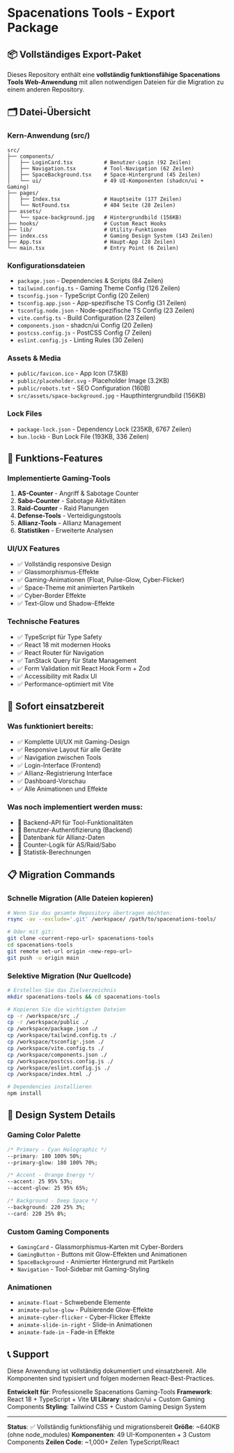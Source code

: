 # Spacenations Tools - Export Package

## 📦 Vollständiges Export-Paket

Dieses Repository enthält eine **vollständig funktionsfähige Spacenations Tools Web-Anwendung** mit allen notwendigen Dateien für die Migration zu einem anderen Repository.

## 🗂 Datei-Übersicht

### Kern-Anwendung (src/)
```
src/
├── components/
│   ├── LoginCard.tsx          # Benutzer-Login (92 Zeilen)
│   ├── Navigation.tsx         # Tool-Navigation (62 Zeilen)
│   ├── SpaceBackground.tsx    # Space-Hintergrund (45 Zeilen)
│   └── ui/                    # 49 UI-Komponenten (shadcn/ui + Gaming)
├── pages/
│   ├── Index.tsx              # Hauptseite (177 Zeilen)
│   └── NotFound.tsx           # 404 Seite (28 Zeilen)
├── assets/
│   └── space-background.jpg   # Hintergrundbild (156KB)
├── hooks/                     # Custom React Hooks
├── lib/                       # Utility-Funktionen
├── index.css                  # Gaming Design System (143 Zeilen)
├── App.tsx                    # Haupt-App (28 Zeilen)
└── main.tsx                   # Entry Point (6 Zeilen)
```

### Konfigurationsdateien
- `package.json` - Dependencies & Scripts (84 Zeilen)
- `tailwind.config.ts` - Gaming Theme Config (126 Zeilen)
- `tsconfig.json` - TypeScript Config (20 Zeilen)
- `tsconfig.app.json` - App-spezifische TS Config (31 Zeilen)
- `tsconfig.node.json` - Node-spezifische TS Config (23 Zeilen)
- `vite.config.ts` - Build Configuration (23 Zeilen)
- `components.json` - shadcn/ui Config (20 Zeilen)
- `postcss.config.js` - PostCSS Config (7 Zeilen)
- `eslint.config.js` - Linting Rules (30 Zeilen)

### Assets & Media
- `public/favicon.ico` - App Icon (7.5KB)
- `public/placeholder.svg` - Placeholder Image (3.2KB)
- `public/robots.txt` - SEO Configuration (160B)
- `src/assets/space-background.jpg` - Haupthintergrundbild (156KB)

### Lock Files
- `package-lock.json` - Dependency Lock (235KB, 6767 Zeilen)
- `bun.lockb` - Bun Lock File (193KB, 336 Zeilen)

## 🎯 Funktions-Features

### Implementierte Gaming-Tools
1. **AS-Counter** - Angriff & Sabotage Counter
2. **Sabo-Counter** - Sabotage Aktivitäten
3. **Raid-Counter** - Raid Planungen
4. **Defense-Tools** - Verteidigungstools
5. **Allianz-Tools** - Allianz Management
6. **Statistiken** - Erweiterte Analysen

### UI/UX Features
- ✅ Vollständig responsive Design
- ✅ Glassmorphismus-Effekte
- ✅ Gaming-Animationen (Float, Pulse-Glow, Cyber-Flicker)
- ✅ Space-Theme mit animierten Partikeln
- ✅ Cyber-Border Effekte
- ✅ Text-Glow und Shadow-Effekte

### Technische Features
- ✅ TypeScript für Type Safety
- ✅ React 18 mit modernen Hooks
- ✅ React Router für Navigation
- ✅ TanStack Query für State Management
- ✅ Form Validation mit React Hook Form + Zod
- ✅ Accessibility mit Radix UI
- ✅ Performance-optimiert mit Vite

## 🚀 Sofort einsatzbereit

### Was funktioniert bereits:
- ✅ Komplette UI/UX mit Gaming-Design
- ✅ Responsive Layout für alle Geräte
- ✅ Navigation zwischen Tools
- ✅ Login-Interface (Frontend)
- ✅ Allianz-Registrierung Interface
- ✅ Dashboard-Vorschau
- ✅ Alle Animationen und Effekte

### Was noch implementiert werden muss:
- 🔄 Backend-API für Tool-Funktionalitäten
- 🔄 Benutzer-Authentifizierung (Backend)
- 🔄 Datenbank für Allianz-Daten
- 🔄 Counter-Logik für AS/Raid/Sabo
- 🔄 Statistik-Berechnungen

## 📋 Migration Commands

### Schnelle Migration (Alle Dateien kopieren)
```bash
# Wenn Sie das gesamte Repository übertragen möchten:
rsync -av --exclude='.git' /workspace/ /path/to/spacenations-tools/

# Oder mit git:
git clone <current-repo-url> spacenations-tools
cd spacenations-tools
git remote set-url origin <new-repo-url>
git push -u origin main
```

### Selektive Migration (Nur Quellcode)
```bash
# Erstellen Sie das Zielverzeichnis
mkdir spacenations-tools && cd spacenations-tools

# Kopieren Sie die wichtigsten Dateien
cp -r /workspace/src ./
cp -r /workspace/public ./
cp /workspace/package.json ./
cp /workspace/tailwind.config.ts ./
cp /workspace/tsconfig*.json ./
cp /workspace/vite.config.ts ./
cp /workspace/components.json ./
cp /workspace/postcss.config.js ./
cp /workspace/eslint.config.js ./
cp /workspace/index.html ./

# Dependencies installieren
npm install
```

## 🎨 Design System Details

### Gaming Color Palette
```css
/* Primary - Cyan Holographic */
--primary: 180 100% 50%;
--primary-glow: 180 100% 70%;

/* Accent - Orange Energy */
--accent: 25 95% 53%;
--accent-glow: 25 95% 65%;

/* Background - Deep Space */
--background: 220 25% 3%;
--card: 220 25% 8%;
```

### Custom Gaming Components
- `GamingCard` - Glassmorphismus-Karten mit Cyber-Borders
- `GamingButton` - Buttons mit Glow-Effekten und Animationen
- `SpaceBackground` - Animierter Hintergrund mit Partikeln
- `Navigation` - Tool-Sidebar mit Gaming-Styling

### Animationen
- `animate-float` - Schwebende Elemente
- `animate-pulse-glow` - Pulsierende Glow-Effekte
- `animate-cyber-flicker` - Cyber-Flicker Effekte
- `animate-slide-in-right` - Slide-in Animationen
- `animate-fade-in` - Fade-in Effekte

## 📞 Support

Diese Anwendung ist vollständig dokumentiert und einsatzbereit. Alle Komponenten sind typisiert und folgen modernen React-Best-Practices.

**Entwickelt für**: Professionelle Spacenations Gaming-Tools
**Framework**: React 18 + TypeScript + Vite
**UI Library**: shadcn/ui + Custom Gaming Components
**Styling**: Tailwind CSS + Custom Gaming Design System

---

**Status**: ✅ Vollständig funktionsfähig und migrationsbereit
**Größe**: ~640KB (ohne node_modules)
**Komponenten**: 49 UI-Komponenten + 3 Custom Components
**Zeilen Code**: ~1,000+ Zeilen TypeScript/React